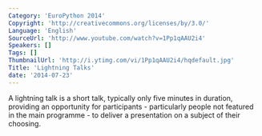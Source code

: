 ```yaml
---
Category: 'EuroPython 2014'
Copyright: 'http://creativecommons.org/licenses/by/3.0/'
Language: 'English'
SourceUrl: 'http://www.youtube.com/watch?v=1Pp1qAAU2i4'
Speakers: []
Tags: []
ThumbnailUrl: 'http://i.ytimg.com/vi/1Pp1qAAU2i4/hqdefault.jpg'
Title: 'Lightning Talks'
date: '2014-07-23'
---
```

A lightning talk is a short talk, typically only five minutes in duration, providing an opportunity for participants - particularly people not featured in the main programme - to deliver a presentation on a subject of their choosing.